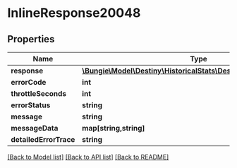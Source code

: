 # InlineResponse20048

## Properties
Name | Type | Description | Notes
------------ | ------------- | ------------- | -------------
**response** | [**\Bungie\Model\Destiny\HistoricalStats\DestinyClanAggregateStat[]**](DestinyClanAggregateStat.md) |  | [optional] 
**errorCode** | **int** |  | [optional] 
**throttleSeconds** | **int** |  | [optional] 
**errorStatus** | **string** |  | [optional] 
**message** | **string** |  | [optional] 
**messageData** | **map[string,string]** |  | [optional] 
**detailedErrorTrace** | **string** |  | [optional] 

[[Back to Model list]](../README.md#documentation-for-models) [[Back to API list]](../README.md#documentation-for-api-endpoints) [[Back to README]](../README.md)


